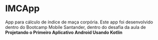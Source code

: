 # IMCApp
App para cálculo de índice de maça corpória.
Este app foi desenvolvido dentro do Bootcamp Mobile Santander, dentro do desafia da aula de **Projetando o Primeiro Aplicativo Android Usando Kotlin**
